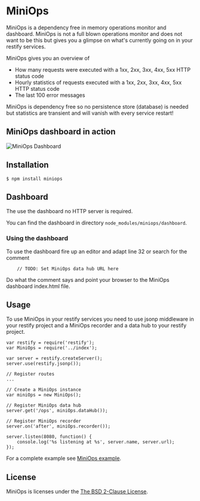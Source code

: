 # MiniOps
MiniOps is a dependency free in memory operations monitor and dashboard. MiniOps is not a full blown operations
monitor and does not want to be this but gives you a glimpse on what's currently going on in your restify services.

MiniOps gives you an overview of

* How many requests were executed with a 1xx, 2xx, 3xx, 4xx, 5xx HTTP status code
* Hourly statistics of requests executed with a 1xx, 2xx, 3xx, 4xx, 5xx HTTP status code
* The last 100 error messages

MiniOps is dependency free so no persistence store (database) is needed but statistics are transient and will vanish
with every service restart!

## MiniOps dashboard in action

![MiniOps Dashboard](https://raw.github.com/saintedlama/miniops/master/assets/dashboard.png)

## Installation

    $ npm install miniops

## Dashboard
The use the dashboard no HTTP server is required.

You can find the dashboard in directory `node_modules/miniops/dashboard`.

### Using the dashboard
To use the dashboard fire up an editor and adapt line 32 or search for the comment

        // TODO: Set MiniOps data hub URL here

Do what the comment says and point your browser to the MiniOps dashboard index.html file.

## Usage
To use MiniOps in your restify services you need to use jsonp middleware in your restify project and a MiniOps
recorder and a data hub to your restify project.

    var restify = require('restify');
    var MiniOps = require('../index');

    var server = restify.createServer();
    server.use(restify.jsonp());

    // Register routes
    ...

    // Create a MiniOps instance
    var miniOps = new MiniOps();

    // Register MiniOps data hub
    server.get('/ops', miniOps.dataHub());

    // Register MiniOps recorder
    server.on('after', miniOps.recorder());

    server.listen(8080, function() {
        console.log('%s listening at %s', server.name, server.url);
    });

For a complete example see
[MiniOps example](https://github.com/saintedlama/miniops/tree/master/examples).

## License
MiniOps is licenses under the [The BSD 2-Clause License](http://opensource.org/licenses/BSD-2-Clause).
